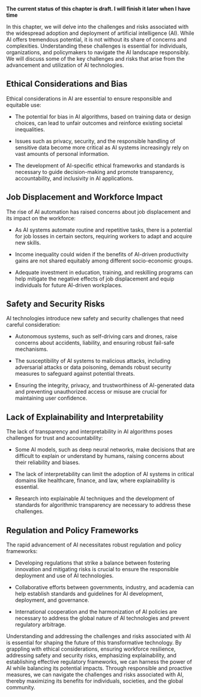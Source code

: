 **The current status of this chapter is draft. I will finish it later when I have time**

In this chapter, we will delve into the challenges and risks associated with the widespread adoption and deployment of artificial intelligence (AI). While AI offers tremendous potential, it is not without its share of concerns and complexities. Understanding these challenges is essential for individuals, organizations, and policymakers to navigate the AI landscape responsibly. We will discuss some of the key challenges and risks that arise from the advancement and utilization of AI technologies.

Ethical Considerations and Bias
-------------------------------

Ethical considerations in AI are essential to ensure responsible and equitable use:

* The potential for bias in AI algorithms, based on training data or design choices, can lead to unfair outcomes and reinforce existing societal inequalities.

* Issues such as privacy, security, and the responsible handling of sensitive data become more critical as AI systems increasingly rely on vast amounts of personal information.

* The development of AI-specific ethical frameworks and standards is necessary to guide decision-making and promote transparency, accountability, and inclusivity in AI applications.

Job Displacement and Workforce Impact
-------------------------------------

The rise of AI automation has raised concerns about job displacement and its impact on the workforce:

* As AI systems automate routine and repetitive tasks, there is a potential for job losses in certain sectors, requiring workers to adapt and acquire new skills.

* Income inequality could widen if the benefits of AI-driven productivity gains are not shared equitably among different socio-economic groups.

* Adequate investment in education, training, and reskilling programs can help mitigate the negative effects of job displacement and equip individuals for future AI-driven workplaces.

Safety and Security Risks
-------------------------

AI technologies introduce new safety and security challenges that need careful consideration:

* Autonomous systems, such as self-driving cars and drones, raise concerns about accidents, liability, and ensuring robust fail-safe mechanisms.

* The susceptibility of AI systems to malicious attacks, including adversarial attacks or data poisoning, demands robust security measures to safeguard against potential threats.

* Ensuring the integrity, privacy, and trustworthiness of AI-generated data and preventing unauthorized access or misuse are crucial for maintaining user confidence.

Lack of Explainability and Interpretability
-------------------------------------------

The lack of transparency and interpretability in AI algorithms poses challenges for trust and accountability:

* Some AI models, such as deep neural networks, make decisions that are difficult to explain or understand by humans, raising concerns about their reliability and biases.

* The lack of interpretability can limit the adoption of AI systems in critical domains like healthcare, finance, and law, where explainability is essential.

* Research into explainable AI techniques and the development of standards for algorithmic transparency are necessary to address these challenges.

Regulation and Policy Frameworks
--------------------------------

The rapid advancement of AI necessitates robust regulation and policy frameworks:

* Developing regulations that strike a balance between fostering innovation and mitigating risks is crucial to ensure the responsible deployment and use of AI technologies.

* Collaborative efforts between governments, industry, and academia can help establish standards and guidelines for AI development, deployment, and governance.

* International cooperation and the harmonization of AI policies are necessary to address the global nature of AI technologies and prevent regulatory arbitrage.

Understanding and addressing the challenges and risks associated with AI is essential for shaping the future of this transformative technology. By grappling with ethical considerations, ensuring workforce resilience, addressing safety and security risks, emphasizing explainability, and establishing effective regulatory frameworks, we can harness the power of AI while balancing its potential impacts. Through responsible and proactive measures, we can navigate the challenges and risks associated with AI, thereby maximizing its benefits for individuals, societies, and the global community.

